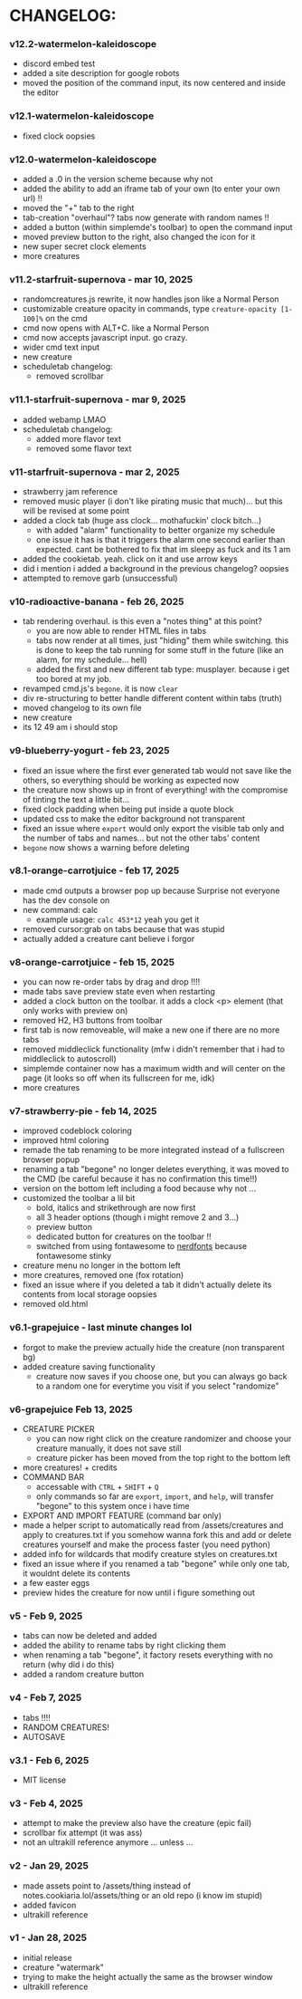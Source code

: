 # CHANGELOG:

### v12.2-watermelon-kaleidoscope
- discord embed test
- added a site description for google robots
- moved the position of the command input, its now centered and inside the editor

### v12.1-watermelon-kaleidoscope
- fixed clock oopsies

### v12.0-watermelon-kaleidoscope
- added a .0 in the version scheme because why not
- added the ability to add an iframe tab of your own (to enter your own url) ‼️
- moved the "+" tab to the right
- tab-creation "overhaul"? tabs now generate with random names ‼️
- added a button (within simplemde's toolbar) to open the command input
- moved preview button to the right, also changed the icon for it
- new super secret clock elements
- more creatures

### v11.2-starfruit-supernova - mar 10, 2025
- randomcreatures.js rewrite, it now handles json like a Normal Person
- customizable creature opacity in commands, type `creature-opacity [1-100]%` on the cmd
- cmd now opens with ALT+C. like a Normal Person
- cmd now accepts javascript input. go crazy.
- wider cmd text input
- new creature
- scheduletab changelog:
  - removed scrollbar

### v11.1-starfruit-supernova - mar 9, 2025
- added webamp LMAO
- scheduletab changelog:
  - added more flavor text
  - removed some flavor text

### v11-starfruit-supernova - mar 2, 2025
- strawberry jam reference
- removed music player (i don't like pirating music that much)... but this will be revised at some point
- added a clock tab (huge ass clock... mothafuckin' clock bitch...)
  - with added "alarm" functionality to better organize my schedule
  - one issue it has is that it triggers the alarm one second earlier than expected. cant be bothered to fix that im sleepy as fuck and its 1 am 
- added the cookietab. yeah. click on it and use arrow keys
- did i mention i added a background in the previous changelog? oopsies
- attempted to remove garb (unsuccessful)

### v10-radioactive-banana - feb 26, 2025
- tab rendering overhaul. is this even a "notes thing" at this point?
  - you are now able to render HTML files in tabs
  - tabs now render at all times, just "hiding" them while switching. this is done to keep the tab running for some stuff in the future (like an alarm, for my schedule... hell)
  - added the first and new different tab type: musplayer. because i get too bored at my job.
- revamped cmd.js's `begone`. it is now `clear`
- div re-structuring to better handle different content within tabs (truth)
- moved changelog to its own file
- new creature
- its 12 49 am i should stop

### v9-blueberry-yogurt - feb 23, 2025
- fixed an issue where the first ever generated tab would not save like the others, so everything should be working as expected now
- the creature now shows up in front of everything! with the compromise of tinting the text a little bit...
- fixed clock padding when being put inside a quote block
- updated css to make the editor background not transparent
- fixed an issue where `export` would only export the visible tab only and the number of tabs and names... but not the other tabs' content
- `begone` now shows a warning before deleting

### v8.1-orange-carrotjuice - feb 17, 2025 
- made cmd outputs a browser pop up because Surprise not everyone has the dev console on
- new command: calc
  - example usage: `calc 453*12` yeah you get it
- removed cursor:grab on tabs because that was stupid
- actually added a creature cant believe i forgor

### v8-orange-carrotjuice - feb 15, 2025 
- you can now re-order tabs by drag and drop !!!!
- made tabs save preview state even when restarting
- added a clock button on the toolbar. it adds a clock \<p> element (that only works with preview on) 
- removed H2, H3 buttons from toolbar
- first tab is now removeable, will make a new one if there are no more tabs
- removed middleclick functionality (mfw i didn't remember that i had to middleclick to autoscroll)
- simplemde container now has a maximum width and will center on the page (it looks so off when its fullscreen for me, idk)
- more creatures

### v7-strawberry-pie - feb 14, 2025 
- improved codeblock coloring
- improved html coloring
- remade the tab renaming to be more integrated instead of a fullscreen browser popup
- renaming a tab "begone" no longer deletes everything, it was moved to the CMD (be careful because it has no confirmation this time!!)
- version on the bottom left including a food because why not ...
- customized the toolbar a lil bit
  - bold, italics and strikethrough are now first
  - all 3 header options (though i might remove 2 and 3...)
  - preview button
  - dedicated button for creatures on the toolbar !!
  - switched from using fontawesome to [nerdfonts](https://www.nerdfonts.com/) because fontawesome stinky
- creature menu no longer in the bottom left
- more creatures, removed one (fox rotation)
- fixed an issue where if you deleted a tab it didn't actually delete its contents from local storage oopsies
- removed old.html

### v6.1-grapejuice - last minute changes lol
- forgot to make the preview actually hide the creature (non transparent bg)
- added creature saving functionality
  - creature now saves if you choose one, but you can always go back to a random one for everytime you visit if you select "randomize"

### v6-grapejuice Feb 13, 2025
- CREATURE PICKER
  - you can now right click on the creature randomizer and choose your creature manually, it does not save still
  - creature picker has been moved from the top right to the bottom left
- more creatures! + credits
- COMMAND BAR
  - accessable with `CTRL` + `SHIFT` + `Q`
  - only commands so far are `export`, `import`, and `help`, will transfer "begone" to this system once i have time
- EXPORT AND IMPORT FEATURE (command bar only)
- made a helper script to automatically read from /assets/creatures and apply to creatures.txt if you somehow wanna fork this and add or delete creatures yourself and make the process faster (you need python)
- added info for wildcards that modify creature styles on creatures.txt
- fixed an issue where if you renamed a tab "begone" while only one tab, it wouldnt delete its contents
- a few easter eggs
- preview hides the creature for now until i figure something out

### v5 - Feb 9, 2025
- tabs can now be deleted and added
- added the ability to rename tabs by right clicking them
- when renaming a tab "begone", it factory resets everything with no return (why did i do 
this)
- added a random creature button

### v4 - Feb 7, 2025
- tabs ‼️‼️
- RANDOM CREATURES!
- AUTOSAVE

### v3.1 - Feb 6, 2025
- MIT license

### v3 - Feb 4, 2025
- attempt to make the preview also have the creature (epic fail)
- scrollbar fix attempt (it was ass)
- not an ultrakill reference anymore ... unless ... 

### v2 - Jan 29, 2025
- made assets point to /assets/thing instead of notes.cookiaria.lol/assets/thing or an old repo (i know im stupid)
- added favicon
- ultrakill reference

### v1 - Jan 28, 2025
- initial release
- creature "watermark"
- trying to make the height actually the same as the browser window
- ultrakill reference
